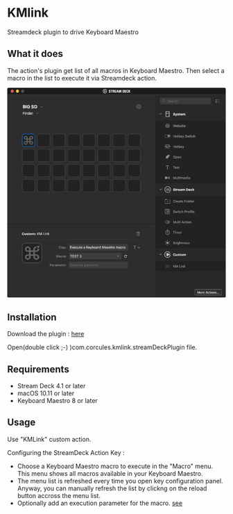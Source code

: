 # KMlink
Streamdeck plugin to drive Keyboard Maestro

## What it does

The action's plugin get list of all macros in Keyboard Maestro.
Then select a macro in the list to execute it via Streamdeck action.

![KMLink Preview](kmlink.png)

## Installation
Download the plugin : [here](https://github.com/Corcules/KMlink/releases/latest)

Open(double click ;-) )com.corcules.kmlink.streamDeckPlugin file.

## Requirements

- Stream Deck 4.1 or later
- macOS 10.11 or later
- Keyboard Maestro 8 or later

## Usage
Use "KMLink" custom action.

Configuring the StreamDeck Action Key :
- Choose a Keyboard Maestro macro to execute in the "Macro" menu. This menu shows all macros available in your Keyboard Maestro. 
- The menu list is refreshed every time you open key configuration panel. Anyway, you can manually refresh the list by clickng on the reload button accross the menu list.
- Optionally add an execution parameter for the macro. [see](https://wiki.keyboardmaestro.com/action/Execute_a_Macro)
